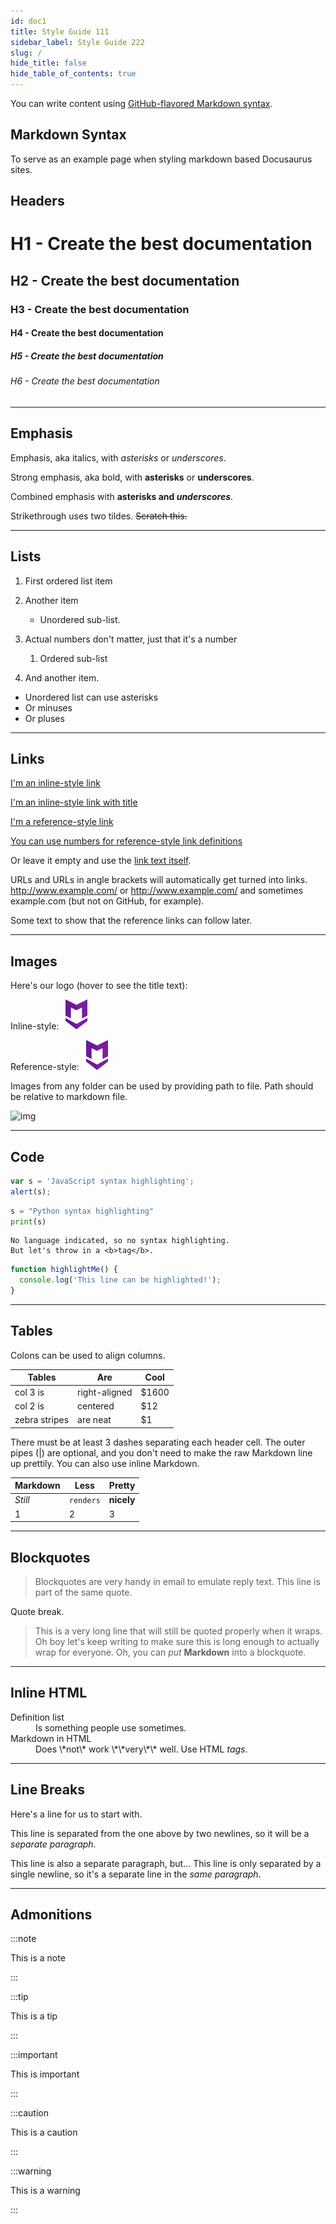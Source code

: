 ```yaml
---
id: doc1
title: Style Guide 111
sidebar_label: Style Guide 222
slug: /
hide_title: false
hide_table_of_contents: true
---
```

You can write content using [GitHub-flavored Markdown syntax](https://github.github.com/gfm/).

## Markdown Syntax

To serve as an example page when styling markdown based Docusaurus sites.

## Headers

# H1 - Create the best documentation

## H2 - Create the best documentation

### H3 - Create the best documentation

#### H4 - Create the best documentation

##### H5 - Create the best documentation

###### H6 - Create the best documentation

- - -

## Emphasis

Emphasis, aka italics, with *asterisks* or *underscores*.

Strong emphasis, aka bold, with **asterisks** or **underscores**.

Combined emphasis with **asterisks and *underscores***.

Strikethrough uses two tildes. ~~Scratch this.~~

- - -

## Lists

1. First ordered list item
2. Another item

   * Unordered sub-list.
3. Actual numbers don't matter, just that it's a number

   1. Ordered sub-list
4. And another item.

* Unordered list can use asterisks
* Or minuses
* Or pluses

- - -

## Links

[I'm an inline-style link](https://www.google.com/)

[I'm an inline-style link with title](https://www.google.com/ "Google's Homepage")

[I'm a reference-style link](https://www.mozilla.org/)

[You can use numbers for reference-style link definitions](http://slashdot.org/)

Or leave it empty and use the [link text itself](http://www.reddit.com/).

URLs and URLs in angle brackets will automatically get turned into links. http://www.example.com/ or <http://www.example.com/> and sometimes example.com (but not on GitHub, for example).

Some text to show that the reference links can follow later.

- - -

## Images

Here's our logo (hover to see the title text):

Inline-style: ![alt text](https://github.com/adam-p/markdown-here/raw/master/src/common/images/icon48.png "Logo Title Text 1")

Reference-style: ![alt text](https://github.com/adam-p/markdown-here/raw/master/src/common/images/icon48.png "Logo Title Text 2")

Images from any folder can be used by providing path to file. Path should be relative to markdown file.

![img](../static/img/logo.svg)

- - -

## Code

```javascript
var s = 'JavaScript syntax highlighting';
alert(s);
```

```python
s = "Python syntax highlighting"
print(s)
```

```
No language indicated, so no syntax highlighting.
But let's throw in a <b>tag</b>.
```

```js
function highlightMe() {
  console.log('This line can be highlighted!');
}
```

- - -

## Tables

Colons can be used to align columns.

| Tables        | Are           | Cool  |
| ------------- | ------------- | ----- |
| col 3 is      | right-aligned | $1600 |
| col 2 is      | centered      | $12   |
| zebra stripes | are neat      | $1    |

There must be at least 3 dashes separating each header cell. The outer pipes (|) are optional, and you don't need to make the raw Markdown line up prettily. You can also use inline Markdown.

| Markdown | Less      | Pretty     |
| -------- | --------- | ---------- |
| *Still*  | `renders` | **nicely** |
| 1        | 2         | 3          |

- - -

## Blockquotes

> Blockquotes are very handy in email to emulate reply text. This line is part of the same quote.

Quote break.

> This is a very long line that will still be quoted properly when it wraps. Oh boy let's keep writing to make sure this is long enough to actually wrap for everyone. Oh, you can *put* **Markdown** into a blockquote.

- - -

## Inline HTML

<dl>
  <dt>Definition list</dt>
  <dd>Is something people use sometimes.</dd>

  <dt>Markdown in HTML</dt>
  <dd>Does \*not\* work \*\*very\*\* well. Use HTML <em>tags</em>.</dd>
</dl>

- - -

## Line Breaks

Here's a line for us to start with.

This line is separated from the one above by two newlines, so it will be a *separate paragraph*.

This line is also a separate paragraph, but... This line is only separated by a single newline, so it's a separate line in the *same paragraph*.

- - -

## Admonitions

:::note

This is a note

:::

:::tip

This is a tip

:::

:::important

This is important

:::

:::caution

This is a caution

:::

:::warning

This is a warning

:::